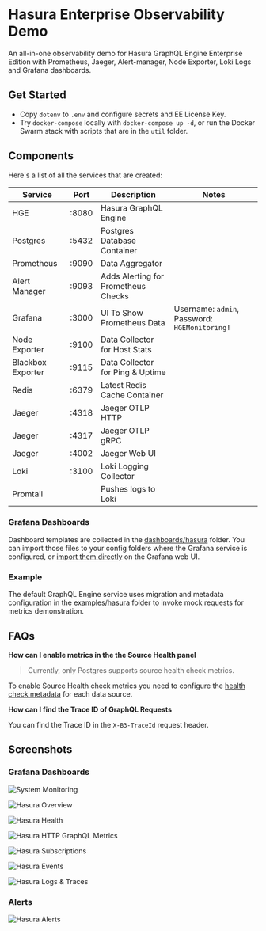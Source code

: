 # Hasura Enterprise Observability Demo

An all-in-one observability demo for Hasura GraphQL Engine Enterprise Edition with Prometheus, Jaeger, Alert-manager, Node Exporter, Loki Logs and Grafana dashboards.

## Get Started

- Copy `dotenv` to `.env` and configure secrets and EE License Key.
- Try `docker-compose` locally with `docker-compose up -d`, or run the Docker Swarm stack with scripts that are in the `util` folder.

## Components

Here's a list of all the services that are created:

| Service           | Port  | Description                         | Notes                                         |
| ----------------- | :---: | ----------------------------------- | --------------------------------------------- |
| HGE               | :8080 | Hasura GraphQL Engine               |                                               |
| Postgres          | :5432 | Postgres Database Container         |                                               |
| Prometheus        | :9090 | Data Aggregator                     |                                               |
| Alert Manager     | :9093 | Adds Alerting for Prometheus Checks |                                               |
| Grafana           | :3000 | UI To Show Prometheus Data          | Username: `admin`, Password: `HGEMonitoring!` |
| Node Exporter     | :9100 | Data Collector for Host Stats       |                                               |
| Blackbox Exporter | :9115 | Data Collector for Ping & Uptime    |                                               |
| Redis             | :6379 | Latest Redis Cache Container        |                                               |
| Jaeger            | :4318 | Jaeger OTLP HTTP                    |                                               |
| Jaeger            | :4317 | Jaeger OTLP gRPC                    |                                               |
| Jaeger            | :4002 | Jaeger Web UI                       |                                               |
| Loki              | :3100 | Loki Logging Collector              |                                               |
| Promtail          |       | Pushes logs to Loki                 |                                               |

### Grafana Dashboards

Dashboard templates are collected in the [dashboards/hasura](grafana/dashboards/hasura) folder. You can import those files to your config folders where the Grafana service is configured, or [import them directly](https://grafana.com/docs/grafana/latest/dashboards/manage-dashboards/#import-a-dashboard) on the Grafana web UI.

### Example

The default GraphQL Engine service uses migration and metadata configuration in the [examples/hasura](./examples/hasura/) folder to invoke mock requests for metrics demonstration.

## FAQs

**How can I enable metrics in the the Source Health panel**

> Currently, only Postgres supports source health check metrics.

To enable Source Health check metrics you need to configure the [health check metadata](https://hasura.io/docs/latest/deployment/health-checks/source-health-check/#configuring-source-health-check) for each data source.


**How can I find the Trace ID of GraphQL Requests**

You can find the Trace ID in the `X-B3-TraceId` request header.

## Screenshots

### Grafana Dashboards

![System Monitoring](assets/images/dashboard-system-monitoring.png)

![Hasura Overview](assets/images/dashboard-hasura-overview.png)

![Hasura Health](assets/images/dashboard-hasura-health.png)

![Hasura HTTP GraphQL Metrics](assets/images/dashboard-hasura-http-graphql.png)

![Hasura Subscriptions](assets/images/dashboard-hasura-subscription.png)

![Hasura Events](assets/images/dashboard-hasura-events.png)

![Hasura Logs & Traces](assets/images/dashboard-hasura-logs-traces.png)

### Alerts

![Hasura Alerts](assets/images/hasura-alerts.jpg)
